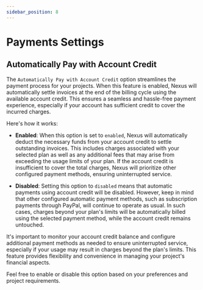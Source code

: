 ```yaml
---
sidebar_position: 8
---
```


# Payments Settings

## Automatically Pay with Account Credit
The `Automatically Pay with Account Credit` option streamlines the payment process for your projects. When this feature is enabled, Nexus will automatically settle invoices at the end of the billing cycle using the available account credit. This ensures a seamless and hassle-free payment experience, especially if your account has sufficient credit to cover the incurred charges.

Here's how it works:

* **Enabled**: When this option is set to `enabled`, Nexus will automatically deduct the necessary funds from your account credit to settle outstanding invoices. This includes charges associated with your selected plan as well as any additional fees that may arise from exceeding the usage limits of your plan. If the account credit is insufficient to cover the total charges, Nexus will prioritize other configured payment methods, ensuring uninterrupted service.

* **Disabled**: Setting this option to `disabled` means that automatic payments using account credit will be disabled. However, keep in mind that other configured automatic payment methods, such as subscription payments through PayPal, will continue to operate as usual. In such cases, charges beyond your plan's limits will be automatically billed using the selected payment method, while the account credit remains untouched.

It's important to monitor your account credit balance and configure additional payment methods as needed to ensure uninterrupted service, especially if your usage may result in charges beyond the plan's limits. This feature provides flexibility and convenience in managing your project's financial aspects.

Feel free to enable or disable this option based on your preferences and project requirements. 
